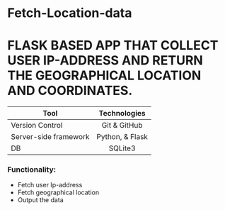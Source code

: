 # Fetch-Location-data

# FLASK BASED APP THAT COLLECT USER IP-ADDRESS AND RETURN THE GEOGRAPHICAL LOCATION AND COORDINATES.

| Tool  | Technologies |
| ------------- |:-------------:|
| Version Control     | Git & GitHub     |
| Server-side framework       | Python, & Flask     |
| DB      | SQLite3     |

### Functionality:  
* Fetch user Ip-address
* Fetch geographical location
* Output the data
